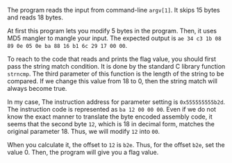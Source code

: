 The program reads the input from command-line `argv[1]`.
It skips 15 bytes and reads 18 bytes.

At first this program lets you modify 5 bytes in the program.
Then, it uses MD5 mangler to mangle your input.
The expected output is `ae 34 c3 1b 08 89 0e 05 0e ba 88 16 b1 6c 29 17 00 00`.

To reach to the code that reads and prints the flag value, you should first pass the string match condition.
It is done by the standard C library function `strncmp`.
The third parameter of this function is the length of the string to be compared.
If we change this value from 18 to 0, then the string match will always become true.

In my case, The instruction address for parameter setting is `0x555555555b2d`.
The instruction code is represented as `ba 12 00 00 00`.
Even if we do not know the exact manner to translate the byte encoded assembly code, it seems that the second byte `12`, which is 18 in decimal form, matches the original parameter 18.
Thus, we will modify `12` into `00`.

When you calculate it, the offset to `12` is `b2e`.
Thus, for the offset `b2e`, set the value 0. Then, the program will give you a flag value.